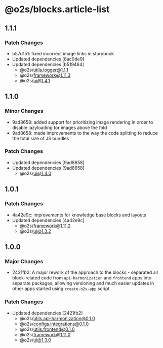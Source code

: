 # @o2s/blocks.article-list

## 1.1.1

### Patch Changes

- b57d151: fixed incorrect image links in storybook
- Updated dependencies [8ac0de9]
- Updated dependencies [b519464]
  - @o2s/utils.logger@1.1.1
  - @o2s/framework@1.11.3
  - @o2s/ui@1.4.1

## 1.1.0

### Minor Changes

- 9ad8658: added support for prioritizing image rendering in order to disable lazyloading for images above the fold
- 9ad8658: made improvements to the way the code splitting to reduce the total size of JS bundles

### Patch Changes

- Updated dependencies [9ad8658]
- Updated dependencies [9ad8658]
  - @o2s/ui@1.4.0

## 1.0.1

### Patch Changes

- 4a42e9c: improvements for knowledge base blocks and layouts
- Updated dependencies [4a42e9c]
  - @o2s/framework@1.11.2
  - @o2s/ui@1.3.2

## 1.0.0

### Major Changes

- 2421fb2: A major rework of the approach to the blocks - separated all block-related code from `api-harmonization` and `frontend` apps into separate packages, allowing versioning and much easier updates in other apps started using `create-o2s-app` script

### Patch Changes

- Updated dependencies [2421fb2]
  - @o2s/utils.api-harmonization@0.1.0
  - @o2s/configs.integrations@0.1.0
  - @o2s/utils.frontend@0.1.0
  - @o2s/framework@1.11.0
  - @o2s/ui@1.3.0
